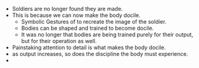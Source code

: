 - Soldiers are no longer found they are made.
- This is because we can now make the body docile.
	- Symbolic Gestures of to recreate the image of the soldier.
	- Bodies can be shaped and trained to become docile.
	- It was no longer that bodies are being trained purely for their output, but for their operation as well.
- Painstaking attention to detail is what makes the body docile.
- as output increases, so does the discipline the body must experience.
-